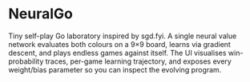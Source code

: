 # NeuralGo

Tiny self-play Go laboratory inspired by sgd.fyi. A single neural value network evaluates both colours on a 9×9 board, learns via
gradient descent, and plays endless games against itself. The UI visualises win-probability traces, per-game learning trajectory,
and exposes every weight/bias parameter so you can inspect the evolving program.
